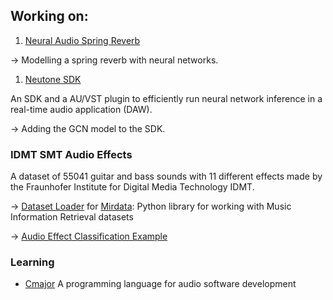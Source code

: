 ## Working on:

1. [Neural Audio Spring Reverb](https://francescopapaleo.github.io/neural-audio-spring-reverb/)

-> Modelling a spring reverb with neural networks.

1. [Neutone SDK](https://github.com/QosmoInc/neutone_sdk) 

An SDK and a AU/VST plugin to efficiently run neural network inference in a real-time audio application (DAW).

-> Adding the GCN model to the SDK.

### IDMT SMT Audio Effects
A dataset of 55041 guitar and bass sounds with 11 different effects made by the Fraunhofer Institute for Digital Media Technology IDMT.

-> [Dataset Loader](https://github.com/mir-dataset-loaders/mirdata/blob/master/mirdata/datasets/idmt_smt_audio_effects.py) for [Mirdata](https://github.com/mir-dataset-loaders/mirdata/blob/master/): Python library for working with Music Information Retrieval datasets

-> [Audio Effect Classification Example](https://github.com/francescopapaleo/mirdata-notebooks/blob/master/idmt_smt_audio_effects/audio_effects_classifier.ipynb)

### Learning
- [Cmajor](https://github.com/francescopapaleo/cmajor-workshop) A programming language for audio software development
